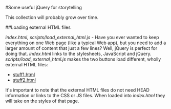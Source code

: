 #Some useful jQuery for storytelling

This collection will probably grow over time.

##Loading external HTML files

*index.html, scripts/load_external_html.js* - Have you ever wanted to keep everything on one Web page 
(like a typical Web app), but you need to add a larger amount of content that just a few lines? Well, jQuery 
is perfect for doing that. *index.html* links to the stylesheets, JavaScript and jQuery. *scripts/load_external_html.js* 
makes the two buttons load different, wholly external HTML files:

* [stuff1.html](http://macloo.github.io/jQuery_useful/stuff1.html)
* [stuff2.html](http://macloo.github.io/jQuery_useful/stuff2.html)

It's important to note that the external HTML files do not need HEAD information or links to the CSS or JS files. When 
loaded into *index.html* they will take on the styles of that page. 
